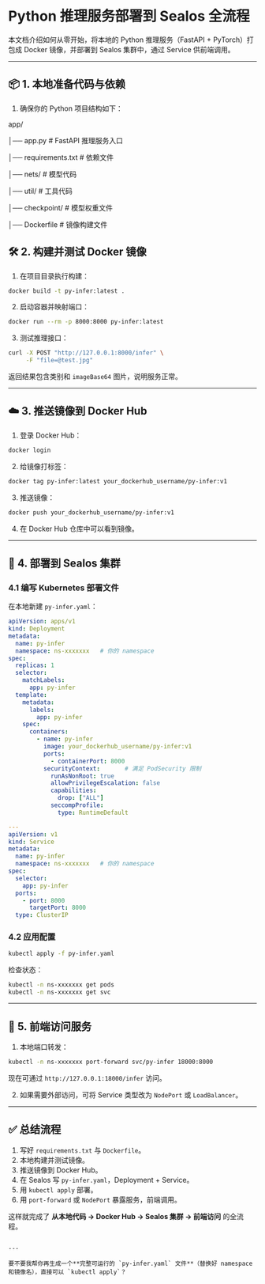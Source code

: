 
# Python 推理服务部署到 Sealos 全流程

本文档介绍如何从零开始，将本地的 Python 推理服务（FastAPI + PyTorch）打包成 Docker 镜像，并部署到 Sealos 集群中，通过 Service 供前端调用。

---

## 📦 1. 本地准备代码与依赖

1. 确保你的 Python 项目结构如下：



app/

│── app.py                 # FastAPI 推理服务入口

│── requirements.txt       # 依赖文件

│── nets/                  # 模型代码

│── util/                  # 工具代码

│── checkpoint/            # 模型权重文件

│── Dockerfile             # 镜像构建文件


## 🛠️ 2. 构建并测试 Docker 镜像

1. 在项目目录执行构建：

```bash
docker build -t py-infer:latest .
```

2. 启动容器并映射端口：

```bash
docker run --rm -p 8000:8000 py-infer:latest
```

3. 测试推理接口：

```bash
curl -X POST "http://127.0.0.1:8000/infer" \
     -F "file=@test.jpg"
```

返回结果包含类别和 `imageBase64` 图片，说明服务正常。

---

## ☁️ 3. 推送镜像到 Docker Hub

1. 登录 Docker Hub：

```bash
docker login
```

2. 给镜像打标签：

```bash
docker tag py-infer:latest your_dockerhub_username/py-infer:v1
```

3. 推送镜像：

```bash
docker push your_dockerhub_username/py-infer:v1
```

4. 在 Docker Hub 仓库中可以看到镜像。

---

## 🚀 4. 部署到 Sealos 集群

### 4.1 编写 Kubernetes 部署文件

在本地新建 `py-infer.yaml`：

```yaml
apiVersion: apps/v1
kind: Deployment
metadata:
  name: py-infer
  namespace: ns-xxxxxxx   # 你的 namespace
spec:
  replicas: 1
  selector:
    matchLabels:
      app: py-infer
  template:
    metadata:
      labels:
        app: py-infer
    spec:
      containers:
        - name: py-infer
          image: your_dockerhub_username/py-infer:v1
          ports:
            - containerPort: 8000
          securityContext:       # 满足 PodSecurity 限制
            runAsNonRoot: true
            allowPrivilegeEscalation: false
            capabilities:
              drop: ["ALL"]
            seccompProfile:
              type: RuntimeDefault

---
apiVersion: v1
kind: Service
metadata:
  name: py-infer
  namespace: ns-xxxxxxx   # 你的 namespace
spec:
  selector:
    app: py-infer
  ports:
    - port: 8000
      targetPort: 8000
  type: ClusterIP
```

### 4.2 应用配置

```bash
kubectl apply -f py-infer.yaml
```

检查状态：

```bash
kubectl -n ns-xxxxxxx get pods
kubectl -n ns-xxxxxxx get svc
```

---

## 🔗 5. 前端访问服务

1. 本地端口转发：

```bash
kubectl -n ns-xxxxxxx port-forward svc/py-infer 18000:8000
```

现在可通过 `http://127.0.0.1:18000/infer` 访问。

2. 如果需要外部访问，可将 Service 类型改为 `NodePort` 或 `LoadBalancer`。

---

## ✅ 总结流程

1. 写好 `requirements.txt` 与 `Dockerfile`。
2. 本地构建并测试镜像。
3. 推送镜像到 Docker Hub。
4. 在 Sealos 写 `py-infer.yaml`，Deployment + Service。
5. 用 `kubectl apply` 部署。
6. 用 `port-forward` 或 `NodePort` 暴露服务，前端调用。

这样就完成了 **从本地代码 → Docker Hub → Sealos 集群 → 前端访问** 的全流程。

```

---

要不要我帮你再生成一个**完整可运行的 `py-infer.yaml` 文件**（替换好 namespace 和镜像名），直接可以 `kubectl apply`？
```
